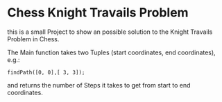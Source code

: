 # Chess Knight Travails Problem

this is a small Project to show an possible solution to the Knight Travails Problem in Chess.

The Main function takes two Tuples (start coordinates, end coordinates), e.g.:

```
findPath([0, 0],[ 3, 3]);
```

and returns the number of Steps it takes to get from start to end coordinates.
